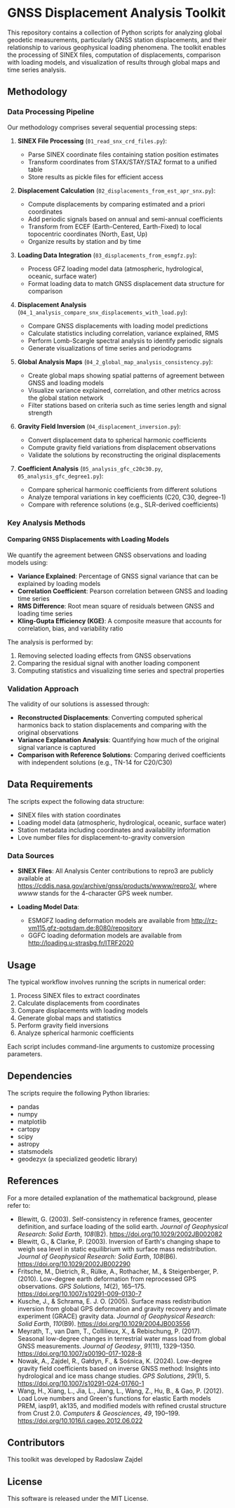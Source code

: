 # GNSS Displacement Analysis Toolkit

This repository contains a collection of Python scripts for analyzing global geodetic measurements, particularly GNSS station displacements, and their relationship to various geophysical loading phenomena. The toolkit enables the processing of SINEX files, computation of displacements, comparison with loading models, and visualization of results through global maps and time series analysis.

## Methodology

### Data Processing Pipeline

Our methodology comprises several sequential processing steps:

1. **SINEX File Processing** (`01_read_snx_crd_files.py`):
   - Parse SINEX coordinate files containing station position estimates
   - Transform coordinates from STAX/STAY/STAZ format to a unified table
   - Store results as pickle files for efficient access

2. **Displacement Calculation** (`02_displacements_from_est_apr_snx.py`):
   - Compute displacements by comparing estimated and a priori coordinates
   - Add periodic signals based on annual and semi-annual coefficients
   - Transform from ECEF (Earth-Centered, Earth-Fixed) to local topocentric coordinates (North, East, Up)
   - Organize results by station and by time

3. **Loading Data Integration** (`03_displacements_from_esmgfz.py`):
   - Process GFZ loading model data (atmospheric, hydrological, oceanic, surface water)
   - Format loading data to match GNSS displacement data structure for comparison

4. **Displacement Analysis** (`04_1_analysis_compare_snx_displacements_with_load.py`):
   - Compare GNSS displacements with loading model predictions
   - Calculate statistics including correlation, variance explained, RMS
   - Perform Lomb-Scargle spectral analysis to identify periodic signals
   - Generate visualizations of time series and periodograms

5. **Global Analysis Maps** (`04_2_global_map_analysis_consistency.py`):
   - Create global maps showing spatial patterns of agreement between GNSS and loading models
   - Visualize variance explained, correlation, and other metrics across the global station network
   - Filter stations based on criteria such as time series length and signal strength

6. **Gravity Field Inversion** (`04_displacement_inversion.py`):
   - Convert displacement data to spherical harmonic coefficients
   - Compute gravity field variations from displacement observations
   - Validate the solutions by reconstructing the original displacements

7. **Coefficient Analysis** (`05_analysis_gfc_c20c30.py`, `05_analysis_gfc_degree1.py`):
   - Compare spherical harmonic coefficients from different solutions
   - Analyze temporal variations in key coefficients (C20, C30, degree-1)
   - Compare with reference solutions (e.g., SLR-derived coefficients)

### Key Analysis Methods

#### Comparing GNSS Displacements with Loading Models

We quantify the agreement between GNSS observations and loading models using:

- **Variance Explained**: Percentage of GNSS signal variance that can be explained by loading models
- **Correlation Coefficient**: Pearson correlation between GNSS and loading time series
- **RMS Difference**: Root mean square of residuals between GNSS and loading time series
- **Kling-Gupta Efficiency (KGE)**: A composite measure that accounts for correlation, bias, and variability ratio

The analysis is performed by:
1. Removing selected loading effects from GNSS observations
2. Comparing the residual signal with another loading component
3. Computing statistics and visualizing time series and spectral properties

### Validation Approach

The validity of our solutions is assessed through:

- **Reconstructed Displacements**: Converting computed spherical harmonics back to station displacements and comparing with the original observations
- **Variance Explanation Analysis**: Quantifying how much of the original signal variance is captured
- **Comparison with Reference Solutions**: Comparing derived coefficients with independent solutions (e.g., TN-14 for C20/C30)

## Data Requirements

The scripts expect the following data structure:

- SINEX files with station coordinates
- Loading model data (atmospheric, hydrological, oceanic, surface water)
- Station metadata including coordinates and availability information
- Love number files for displacement-to-gravity conversion

### Data Sources

- **SINEX Files**: All Analysis Center contributions to repro3 are publicly available at https://cddis.nasa.gov/archive/gnss/products/wwww/repro3/, where *wwww* stands for the 4-character GPS week number.

- **Loading Model Data**: 
  - ESMGFZ loading deformation models are available from http://rz-vm115.gfz-potsdam.de:8080/repository
  - GGFC loading deformation models are available from http://loading.u-strasbg.fr/ITRF2020

## Usage

The typical workflow involves running the scripts in numerical order:

1. Process SINEX files to extract coordinates
2. Calculate displacements from coordinates
3. Compare displacements with loading models
4. Generate global maps and statistics
5. Perform gravity field inversions
6. Analyze spherical harmonic coefficients

Each script includes command-line arguments to customize processing parameters.

## Dependencies

The scripts require the following Python libraries:

- pandas
- numpy
- matplotlib
- cartopy
- scipy
- astropy
- statsmodels
- geodezyx (a specialized geodetic library)

## References

For a more detailed explanation of the mathematical background, please refer to:

- Blewitt, G. (2003). Self-consistency in reference frames, geocenter definition, and surface loading of the solid earth. *Journal of Geophysical Research: Solid Earth*, *108*(B2). https://doi.org/10.1029/2002JB002082
- Blewitt, G., & Clarke, P. (2003). Inversion of Earth's changing shape to weigh sea level in static equilibrium with surface mass redistribution. *Journal of Geophysical Research: Solid Earth*, *108*(B6). https://doi.org/10.1029/2002JB002290
- Fritsche, M., Dietrich, R., Rülke, A., Rothacher, M., & Steigenberger, P. (2010). Low-degree earth deformation from reprocessed GPS observations. *GPS Solutions*, *14*(2), 165–175. https://doi.org/10.1007/s10291-009-0130-7
- Kusche, J., & Schrama, E. J. O. (2005). Surface mass redistribution inversion from global GPS deformation and gravity recovery and climate experiment (GRACE) gravity data. *Journal of Geophysical Research: Solid Earth*, *110*(B9). https://doi.org/10.1029/2004JB003556
- Meyrath, T., van Dam, T., Collilieux, X., & Rebischung, P. (2017). Seasonal low-degree changes in terrestrial water mass load from global GNSS measurements. *Journal of Geodesy*, *91*(11), 1329–1350. https://doi.org/10.1007/s00190-017-1028-8
- Nowak, A., Zajdel, R., Gałdyn, F., & Sośnica, K. (2024). Low-degree gravity field coefficients based on inverse GNSS method: Insights into hydrological and ice mass change studies. *GPS Solutions*, *29*(1), 5. https://doi.org/10.1007/s10291-024-01760-1
- Wang, H., Xiang, L., Jia, L., Jiang, L., Wang, Z., Hu, B., & Gao, P. (2012). Load Love numbers and Green's functions for elastic Earth models PREM, iasp91, ak135, and modified models with refined crustal structure from Crust 2.0. *Computers & Geosciences*, *49*, 190–199. https://doi.org/10.1016/j.cageo.2012.06.022

## Contributors

This toolkit was developed by Radoslaw Zajdel
## License

This software is released under the MIT License.